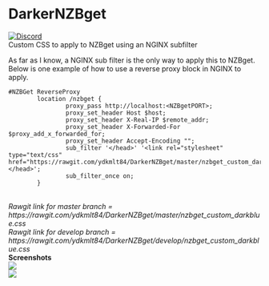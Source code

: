 # DarkerNZBget
[![Discord](https://img.shields.io/badge/Chat-Discord-738bd7.svg?style=for-the-badge)](https://discord.gg/fKcCXwb)<br>
Custom CSS to apply to NZBget using an NGINX subfilter

As far as I know, a NGINX sub filter is the only way to apply this to NZBget. Below is one example of how to use
a reverse proxy block in NGINX to apply.
```
#NZBGet ReverseProxy
        location /nzbget {
                proxy_pass http://localhost:<NZBgetPORT>;
                proxy_set_header Host $host;
                proxy_set_header X-Real-IP $remote_addr;
                proxy_set_header X-Forwarded-For $proxy_add_x_forwarded_for;
                proxy_set_header Accept-Encoding "";
                sub_filter '</head>' '<link rel="stylesheet" type="text/css" href="https://rawgit.com/ydkmlt84/DarkerNZBget/master/nzbget_custom_darkblue.css"></head>';
                sub_filter_once on;
        }

```
<br>
<i>Rawgit link for master branch = https://rawgit.com/ydkmlt84/DarkerNZBget/master/nzbget_custom_darkblue.css</i></br>
<i>Rawgit link for develop branch = https://rawgit.com/ydkmlt84/DarkerNZBget/develop/nzbget_custom_darkblue.css</i>
<br>
<b> Screenshots</b>
</br>
<img src="https://i.imgur.com/rxXM2Wy.png"></img>
<br>
<img src="https://i.imgur.com/c4qNczJ.png"></img>
